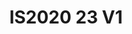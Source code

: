 ---
title: IS2020 23 V1
tags:
- Island
featured: false
width: 20
length: 20
description: "</br></br>Includes:<ul><li>All Hardware as shown</li><li>New Graphics
  with your artwork</li><li>Lights</li><li>Counter</li><li>Furniture* (as per availability)</li><li>Friendly
  Expert Project Management</li></ul></br>Rent excludes flooring </br>*Own excludes
  furniture, flooring & monitors"
rent: 1
own: 1
obj: "??"
images:
- url: assets/img/booths/IS2020-23-V1/1.jpg
- url: assets/img/booths/IS2020-23-V1/2.jpg
- url: assets/img/booths/IS2020-23-V1/3.jpg
- url: assets/img/booths/IS2020-23-V1/4.jpg
- url: assets/img/booths/IS2020-23-V1/5.jpg
- url: assets/img/booths/IS2020-23-V1/6.jpg
---